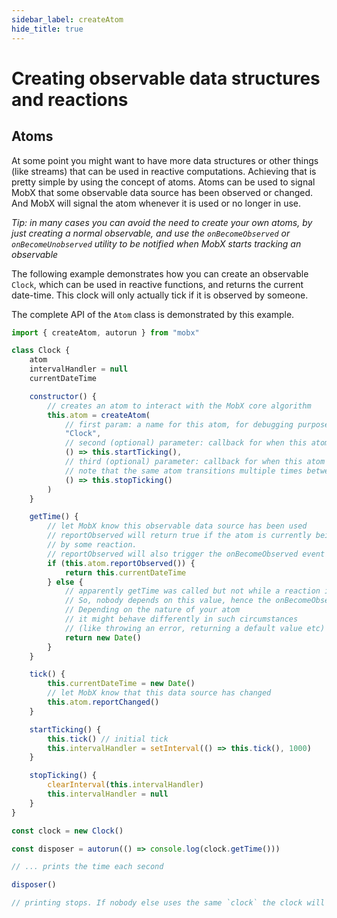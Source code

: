 ```yaml
---
sidebar_label: createAtom
hide_title: true
---
```


# Creating observable data structures and reactions

<div id='codefund' ></div>

## Atoms

At some point you might want to have more data structures or other things (like streams) that can be used in reactive computations.
Achieving that is pretty simple by using the concept of atoms.
Atoms can be used to signal MobX that some observable data source has been observed or changed.
And MobX will signal the atom whenever it is used or no longer in use.

_Tip: in many cases you can avoid the need to create your own atoms, by just creating a normal observable, and use
the `onBecomeObserved` or `onBecomeUnobserved` utility to be notified when MobX starts tracking an observable_

The following example demonstrates how you can create an observable `Clock`, which can be used in reactive functions,
and returns the current date-time.
This clock will only actually tick if it is observed by someone.

The complete API of the `Atom` class is demonstrated by this example.

```javascript
import { createAtom, autorun } from "mobx"

class Clock {
    atom
    intervalHandler = null
    currentDateTime

    constructor() {
        // creates an atom to interact with the MobX core algorithm
        this.atom = createAtom(
            // first param: a name for this atom, for debugging purposes
            "Clock",
            // second (optional) parameter: callback for when this atom transitions from unobserved to observed.
            () => this.startTicking(),
            // third (optional) parameter: callback for when this atom transitions from observed to unobserved
            // note that the same atom transitions multiple times between these two states
            () => this.stopTicking()
        )
    }

    getTime() {
        // let MobX know this observable data source has been used
        // reportObserved will return true if the atom is currently being observed
        // by some reaction.
        // reportObserved will also trigger the onBecomeObserved event handler (startTicking) if needed
        if (this.atom.reportObserved()) {
            return this.currentDateTime
        } else {
            // apparently getTime was called but not while a reaction is running.
            // So, nobody depends on this value, hence the onBecomeObserved handler (startTicking) won't be fired
            // Depending on the nature of your atom
            // it might behave differently in such circumstances
            // (like throwing an error, returning a default value etc)
            return new Date()
        }
    }

    tick() {
        this.currentDateTime = new Date()
        // let MobX know that this data source has changed
        this.atom.reportChanged()
    }

    startTicking() {
        this.tick() // initial tick
        this.intervalHandler = setInterval(() => this.tick(), 1000)
    }

    stopTicking() {
        clearInterval(this.intervalHandler)
        this.intervalHandler = null
    }
}

const clock = new Clock()

const disposer = autorun(() => console.log(clock.getTime()))

// ... prints the time each second

disposer()

// printing stops. If nobody else uses the same `clock` the clock will stop ticking as well.
```
